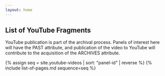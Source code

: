 ```yaml
---
layout: home
---
```

## List of YouTube Fragments

YouTube publication is part of the archival process.  Panels of
interest here will have the PAST attribute, and publication of the
video to YouTube will contribute to the acquisition of the ARCHIVES
attribute.


{% assign seq = site.youtube-videos | sort: "panel-id" | reverse %}
{% include list-of-pages.md sequence=seq %}
